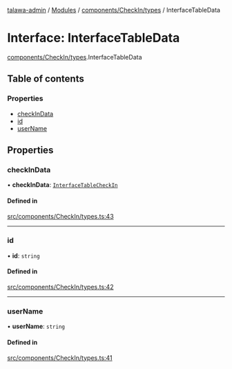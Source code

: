 [talawa-admin](../README.md) / [Modules](../modules.md) / [components/CheckIn/types](../modules/components_CheckIn_types.md) / InterfaceTableData

# Interface: InterfaceTableData

[components/CheckIn/types](../modules/components_CheckIn_types.md).InterfaceTableData

## Table of contents

### Properties

- [checkInData](components_CheckIn_types.InterfaceTableData.md#checkindata)
- [id](components_CheckIn_types.InterfaceTableData.md#id)
- [userName](components_CheckIn_types.InterfaceTableData.md#username)

## Properties

### checkInData

• **checkInData**: [`InterfaceTableCheckIn`](components_CheckIn_types.InterfaceTableCheckIn.md)

#### Defined in

[src/components/CheckIn/types.ts:43](https://github.com/NamitBhutani/talawa-admin/blob/d923b65/src/components/CheckIn/types.ts#L43)

___

### id

• **id**: `string`

#### Defined in

[src/components/CheckIn/types.ts:42](https://github.com/NamitBhutani/talawa-admin/blob/d923b65/src/components/CheckIn/types.ts#L42)

___

### userName

• **userName**: `string`

#### Defined in

[src/components/CheckIn/types.ts:41](https://github.com/NamitBhutani/talawa-admin/blob/d923b65/src/components/CheckIn/types.ts#L41)
